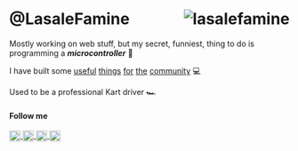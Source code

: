 # @LasaleFamine     <img align="right" src="https://github-readme-stats.vercel.app/api?username=lasalefamine&show_icons=true&count_private=true&hide_border=true&hide=stars&theme=dracula" alt="lasalefamine" /> 

Mostly working on web stuff, but my secret, funniest, thing to do is programming a ***microcontroller*** 🤖

I have built some [useful](https://comisonews.it) [things](https://github.com/lasalefamine/pupperender) [for](https://github.com/LasaleFamine/stylelint-design-tokens-plugin) [the](https://github.com/LasaleFamine/http-server-pwa) [community](https://github.com/material-theme/vsc-material-theme) 💻

Used to be a professional Kart driver 🏎


<!--img src="https://github-readme-stats.vercel.app/api/top-langs/?username=lasalefamine&layout=compact&hide=php&hide_border=true" alt="lasalefamine"--> 
 
 
#### Follow me
<p>
  <a href="https://twitter.com/lasalefamine" target="blank">
    <img align="center" src="https://cdn.jsdelivr.net/npm/simple-icons@3.0.1/icons/twitter.svg" alt="lasalefamine" height="20" width="20" />
  </a>
  <a href="https://linkedin.com/in/alessioocchipinti" target="blank">
    <img align="center" src="https://cdn.jsdelivr.net/npm/simple-icons@3.0.1/icons/linkedin.svg" alt="alessioocchipinti" height="20" width="20" />
  </a>
  <a href="https://medium.com/@lasalefamine" target="blank">
    <img align="center" src="https://cdn.jsdelivr.net/npm/simple-icons@3.0.1/icons/medium.svg" alt="@lasalefamine" height="20" width="20" />
  </a>
  <a href="https://stackoverflow.com/users/5460827/lasalefamine" target="blank">
    <img align="center" src="https://cdn.jsdelivr.net/npm/simple-icons@3.0.1/icons/stackoverflow.svg" alt="@lasalefamine" height="20" width="20" />
  </a>
</p>

